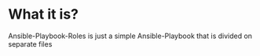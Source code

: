 # What it is?

Ansible-Playbook-Roles is just a simple Ansible-Playbook that is divided on separate files